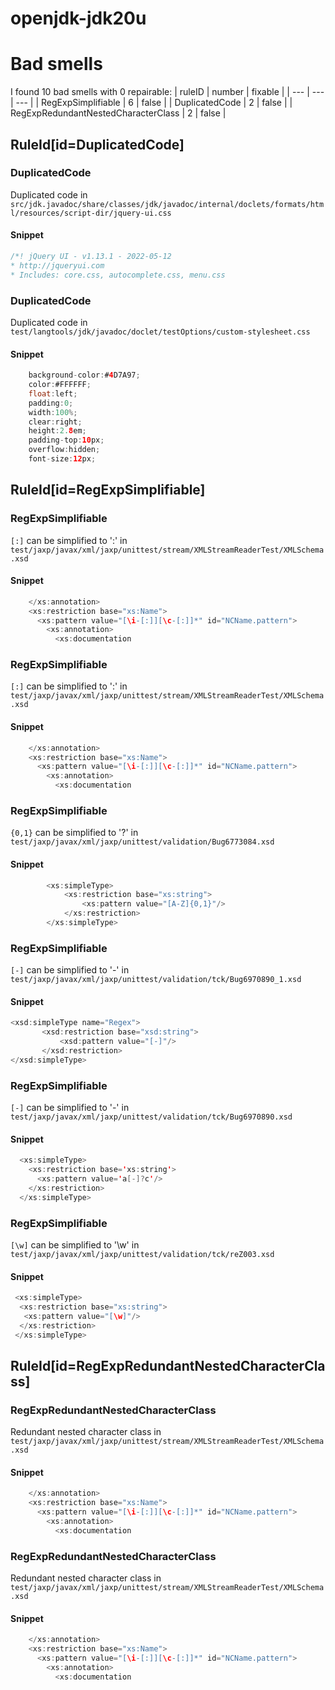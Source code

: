 # openjdk-jdk20u 
 
# Bad smells
I found 10 bad smells with 0 repairable:
| ruleID | number | fixable |
| --- | --- | --- |
| RegExpSimplifiable | 6 | false |
| DuplicatedCode | 2 | false |
| RegExpRedundantNestedCharacterClass | 2 | false |
## RuleId[id=DuplicatedCode]
### DuplicatedCode
Duplicated code
in `src/jdk.javadoc/share/classes/jdk/javadoc/internal/doclets/formats/html/resources/script-dir/jquery-ui.css`
#### Snippet
```java
/*! jQuery UI - v1.13.1 - 2022-05-12
* http://jqueryui.com
* Includes: core.css, autocomplete.css, menu.css
```

### DuplicatedCode
Duplicated code
in `test/langtools/jdk/javadoc/doclet/testOptions/custom-stylesheet.css`
#### Snippet
```java
    background-color:#4D7A97;
    color:#FFFFFF;
    float:left;
    padding:0;
    width:100%;
    clear:right;
    height:2.8em;
    padding-top:10px;
    overflow:hidden;
    font-size:12px; 
```

## RuleId[id=RegExpSimplifiable]
### RegExpSimplifiable
`[:]` can be simplified to ':'
in `test/jaxp/javax/xml/jaxp/unittest/stream/XMLStreamReaderTest/XMLSchema.xsd`
#### Snippet
```java
    </xs:annotation>
    <xs:restriction base="xs:Name">
      <xs:pattern value="[\i-[:]][\c-[:]]*" id="NCName.pattern">
        <xs:annotation>
          <xs:documentation
```

### RegExpSimplifiable
`[:]` can be simplified to ':'
in `test/jaxp/javax/xml/jaxp/unittest/stream/XMLStreamReaderTest/XMLSchema.xsd`
#### Snippet
```java
    </xs:annotation>
    <xs:restriction base="xs:Name">
      <xs:pattern value="[\i-[:]][\c-[:]]*" id="NCName.pattern">
        <xs:annotation>
          <xs:documentation
```

### RegExpSimplifiable
`{0,1}` can be simplified to '?'
in `test/jaxp/javax/xml/jaxp/unittest/validation/Bug6773084.xsd`
#### Snippet
```java
        <xs:simpleType>
            <xs:restriction base="xs:string">
                <xs:pattern value="[A-Z]{0,1}"/>
            </xs:restriction>
        </xs:simpleType>
```

### RegExpSimplifiable
`[-]` can be simplified to '-'
in `test/jaxp/javax/xml/jaxp/unittest/validation/tck/Bug6970890_1.xsd`
#### Snippet
```java
<xsd:simpleType name="Regex">
       <xsd:restriction base="xsd:string">
           <xsd:pattern value="[-]"/>
       </xsd:restriction>
</xsd:simpleType>
```

### RegExpSimplifiable
`[-]` can be simplified to '-'
in `test/jaxp/javax/xml/jaxp/unittest/validation/tck/Bug6970890.xsd`
#### Snippet
```java
  <xs:simpleType>
    <xs:restriction base='xs:string'>
      <xs:pattern value='a[-]?c'/>
    </xs:restriction>
  </xs:simpleType>
```

### RegExpSimplifiable
`[\w]` can be simplified to '\\w'
in `test/jaxp/javax/xml/jaxp/unittest/validation/tck/reZ003.xsd`
#### Snippet
```java
 <xs:simpleType>
  <xs:restriction base="xs:string">
   <xs:pattern value="[\w]"/>
  </xs:restriction>
 </xs:simpleType>
```

## RuleId[id=RegExpRedundantNestedCharacterClass]
### RegExpRedundantNestedCharacterClass
Redundant nested character class
in `test/jaxp/javax/xml/jaxp/unittest/stream/XMLStreamReaderTest/XMLSchema.xsd`
#### Snippet
```java
    </xs:annotation>
    <xs:restriction base="xs:Name">
      <xs:pattern value="[\i-[:]][\c-[:]]*" id="NCName.pattern">
        <xs:annotation>
          <xs:documentation
```

### RegExpRedundantNestedCharacterClass
Redundant nested character class
in `test/jaxp/javax/xml/jaxp/unittest/stream/XMLStreamReaderTest/XMLSchema.xsd`
#### Snippet
```java
    </xs:annotation>
    <xs:restriction base="xs:Name">
      <xs:pattern value="[\i-[:]][\c-[:]]*" id="NCName.pattern">
        <xs:annotation>
          <xs:documentation
```

